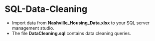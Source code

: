 # SQL-Data-Cleaning
* Import data from **Nashville_Housing_Data.xlsx** to your SQL server management studio.
* The file **DataCleaning.sql** contains data cleaning queries.
